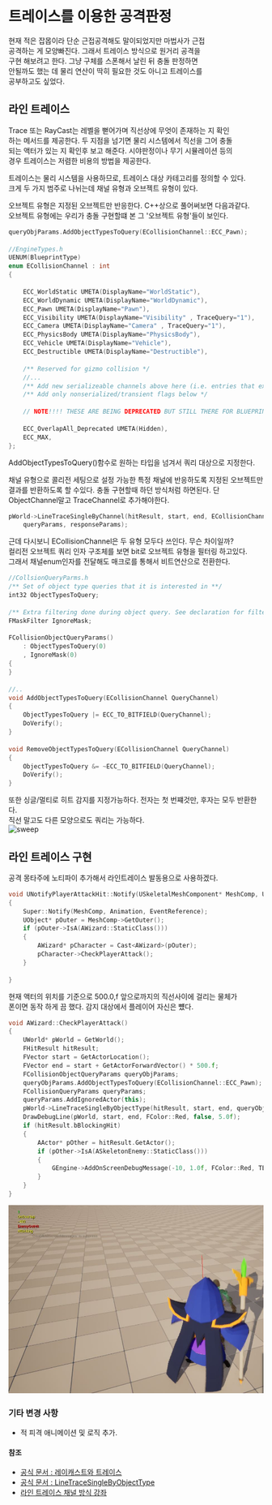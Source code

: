 # 트레이스를 이용한 공격판정

현재 적은 잡몹이라 단순 근접공격해도 말이되었지만 마법사가 근접  
공격하는 게 모양빠진다. 그래서 트레이스 방식으로 원거리 공격을  
구현 해보려고 한다. 그냥 구체를 스폰해서 날린 뒤 충돌 판정하면  
안될까도 했는 데 물리 연산이 딱히 필요한 것도 아니고 트레이스를  
공부하고도 싶었다.

## 라인 트레이스

Trace 또는 RayCast는 레벨을 뻗어가며 직선상에 무엇이 존재하는 지 확인  
하는 메서드를 제공한다. 두 지점을 넘기면 물리 시스템에서 직선을 그어 충돌  
되는 액터가 있는 지 확인후 보고 해준다. 시야판정이나 무기 시뮬레이션 등의  
경우 트레이스는 저렴한 비용의 방법을 제공한다.

트레이스는 물리 시스템을 사용하므로, 트레이스 대상 카테고리를 정의할 수 있다.  
크게 두 가지 범주로 나뉘는데 채널 유형과 오브젝트 유형이 있다.

오브젝트 유형은 지정된 오브젝트만 반응한다. C++상으로 풀어써보면 다음과같다.  
오브젝트 유형에는 우리가 충돌 구현할떄 본 그 '오브젝트 유형'들이 보인다.

```C++
queryObjParams.AddObjectTypesToQuery(ECollisionChannel::ECC_Pawn);

//EngineTypes.h
UENUM(BlueprintType)
enum ECollisionChannel : int
{

	ECC_WorldStatic UMETA(DisplayName="WorldStatic"),
	ECC_WorldDynamic UMETA(DisplayName="WorldDynamic"),
	ECC_Pawn UMETA(DisplayName="Pawn"),
	ECC_Visibility UMETA(DisplayName="Visibility" , TraceQuery="1"),
	ECC_Camera UMETA(DisplayName="Camera" , TraceQuery="1"),
	ECC_PhysicsBody UMETA(DisplayName="PhysicsBody"),
	ECC_Vehicle UMETA(DisplayName="Vehicle"),
	ECC_Destructible UMETA(DisplayName="Destructible"),

	/** Reserved for gizmo collision */
    //...
	/** Add new serializeable channels above here (i.e. entries that exist in FCollisionResponseContainer) */
	/** Add only nonserialized/transient flags below */

	// NOTE!!!! THESE ARE BEING DEPRECATED BUT STILL THERE FOR BLUEPRINT. PLEASE DO NOT USE THEM IN CODE

	ECC_OverlapAll_Deprecated UMETA(Hidden),
	ECC_MAX,
};
```

AddObjectTypesToQuery()함수로 원하는 타입을 넘겨서 쿼리 대상으로 지정한다.

채널 유형으로 콜리전 세팅으로 설정 가능한 특정 채널에 반응하도록
지정된 오브젝트만 결과를 반환하도록 할 수있다. 충돌 구현할때 하던
방식처럼 하면된다. 단 ObjectChannel말고 TraceChannel로 추가해야한다.

```c++
pWorld->LineTraceSingleByChannel(hitResult, start, end, ECollisionChannel::ECC_Pawn,
	queryParams, responseParams);
```

근데 다시보니 ECollisionChannel은 두 유형 모두다 쓰인다. 무슨 차이일까?  
컬리전 오브젝트 쿼리 인자 구조체를 보면 bit로 오브젝트 유형을 필터링 하고있다.  
그래서 채널enum인자를 전달해도 매크로를 통해서 비트연산으로 전환한다.

```c++
//CollsionQueryParms.h
/** Set of object type queries that it is interested in **/
int32 ObjectTypesToQuery;

/** Extra filtering done during object query. See declaration for filtering logic */
FMaskFilter IgnoreMask;

FCollisionObjectQueryParams()
	: ObjectTypesToQuery(0)
	, IgnoreMask(0)
{
}

//..
void AddObjectTypesToQuery(ECollisionChannel QueryChannel)
{
	ObjectTypesToQuery |= ECC_TO_BITFIELD(QueryChannel);
	DoVerify();
}

void RemoveObjectTypesToQuery(ECollisionChannel QueryChannel)
{
	ObjectTypesToQuery &= ~ECC_TO_BITFIELD(QueryChannel);
	DoVerify();
}

```

또한 싱글/멀티로 히트 감지를 지정가능하다. 전자는 첫 번쨰것만, 후자는 모두 반환한다.  
직선 말고도 다른 모양으로도 쿼리는 가능하다.  
![sweep](https://d1iv7db44yhgxn.cloudfront.net/documentation/images/d052fbc7-8e3d-4501-963f-872b5bc910dd/shape-traces-example.png)

## 라인 트레이스 구현

공격 몽타주에 노티파이 추가해서 라인트레이스 발동용으로 사용하겠다.

```c++
void UNotifyPlayerAttackHit::Notify(USkeletalMeshComponent* MeshComp, UAnimSequenceBase* Animation, const FAnimNotifyEventReference& EventReference)
{
	Super::Notify(MeshComp, Animation, EventReference);
	UObject* pOuter = MeshComp->GetOuter();
	if (pOuter->IsA(AWizard::StaticClass()))
	{
		AWizard* pCharacter = Cast<AWizard>(pOuter);
		pCharacter->CheckPlayerAttack();
	}

}

```

현재 액터의 위치를 기준으로 500.0,f 앞으로까지의 직선사이에 걸리는 물체가  
폰이면 동작 하게 끔 했다. 감지 대상에서 플레이어 자신은 뻈다.

```c++
void AWizard::CheckPlayerAttack()
{
	UWorld* pWorld = GetWorld();
	FHitResult hitResult;
	FVector start = GetActorLocation();
	FVector end = start + GetActorForwardVector() * 500.f;
	FCollisionObjectQueryParams queryObjParams;
	queryObjParams.AddObjectTypesToQuery(ECollisionChannel::ECC_Pawn);
	FCollisionQueryParams queryParams;
	queryParams.AddIgnoredActor(this);
	pWorld->LineTraceSingleByObjectType(hitResult, start, end, queryObjParams, queryParams);
	DrawDebugLine(pWorld, start, end, FColor::Red, false, 5.0f);
	if (hitResult.bBlockingHit)
	{
		AActor* pOther = hitResult.GetActor();
		if (pOther->IsA(ASkeletonEnemy::StaticClass()))
		{
			GEngine->AddOnScreenDebugMessage(-10, 1.0f, FColor::Red, TEXT("EnemyGotHit"));
		}
	}
}
```

![라인 트레이스 테스트](라인트레이스%20테스트.JPG)

### 기타 변경 사항

- 적 피격 애니메이션 및 로직 추가.

#### 참조

- [공식 문서 : 레이캐스트와 트레이스](https://dev.epicgames.com/documentation/ko-kr/unreal-engine/traces-with-raycasts-in-unreal-engine?application_version=5.3)
- [공식 문서 : LineTraceSingleByObjectType](https://dev.epicgames.com/documentation/en-us/unreal-engine/API/Runtime/Engine/Engine/UWorld/LineTraceSingleByObjectType)
- [라인 트레이스 채널 방식 강좌](https://www.youtube.com/watch?v=XQY2JQMmf1o)
